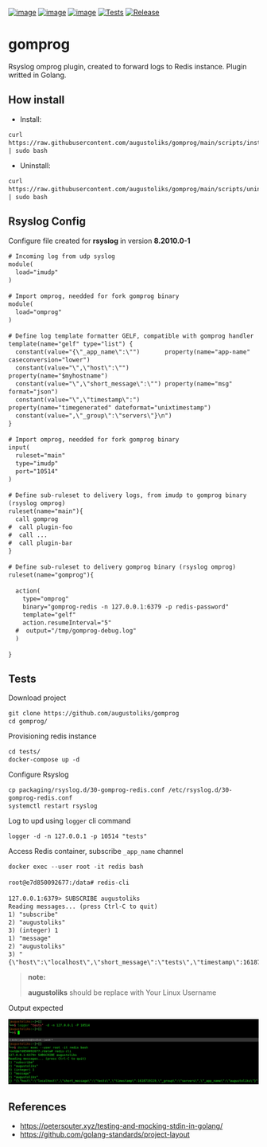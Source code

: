 [![image](https://pkg.go.dev/badge/github.com/augustoliks/gomprog.svg)](https://pkg.go.dev/github.com/augustoliks/gomprog)
[![image](https://goreportcard.com/badge/github.com/augustoliks/gomprog)](https://goreportcard.com/report/github.com/augustoliks/gomprog)
[![image](https://app.codacy.com/project/badge/Grade/13793d37e1ff455bbeb342639e2c86d1)](https://www.codacy.com/gh/augustoliks/gomprog/dashboard?utm_source=github.com&amp;utm_medium=referral&amp;utm_content=augustoliks/gomprog&amp;utm_campaign=Badge_Grade)
[![Tests](https://github.com/augustoliks/gomprog/actions/workflows/test.yml/badge.svg)](https://github.com/augustoliks/gomprog/actions/workflows/test.yml)
[![Release](https://github.com/augustoliks/gomprog/actions/workflows/releaser.yml/badge.svg)](https://github.com/augustoliks/gomprog/actions/workflows/releaser.yml)

<!-- [![image](https://codecov.io/gh/augustoliks/gomprog/branch/main/graph/badge.svg?token=aagkZMUNew)](https://codecov.io/gh/augustoliks/gomprog) -->

# gomprog

Rsyslog omprog plugin, created to forward logs to Redis instance. Plugin
writted in Golang.

## How install

- Install:

```shell
curl https://raw.githubusercontent.com/augustoliks/gomprog/main/scripts/install.sh | sudo bash
```

- Uninstall:

```shell
curl https://raw.githubusercontent.com/augustoliks/gomprog/main/scripts/uninstall.sh | sudo bash
```

## Rsyslog Config

Configure file created for **rsyslog** in version **8.2010.0-1**

```shell
# Incoming log from udp syslog
module(
  load="imudp"
)

# Import omprog, needded for fork gomprog binary
module(
  load="omprog"
)

# Define log template formatter GELF, compatible with gomprog handler
template(name="gelf" type="list") {
  constant(value="{\"_app_name\":\"")       property(name="app-name" caseconversion="lower")
  constant(value="\",\"host\":\"")          property(name="$myhostname")
  constant(value="\",\"short_message\":\"") property(name="msg" format="json")
  constant(value="\",\"timestamp\":")       property(name="timegenerated" dateformat="unixtimestamp")
  constant(value=",\"_group\":\"servers\"}\n")
}

# Import omprog, needded for fork gomprog binary
input(
  ruleset="main"
  type="imudp" 
  port="10514"  
)

# Define sub-ruleset to delivery logs, from imudp to gomprog binary (rsyslog omprog)
ruleset(name="main"){
  call gomprog
#  call plugin-foo
#  call ...
#  call plugin-bar
}

# Define sub-ruleset to delivery gomprog binary (rsyslog omprog)
ruleset(name="gomprog"){

  action(
    type="omprog"
    binary="gomprog-redis -n 127.0.0.1:6379 -p redis-password"
    template="gelf"
    action.resumeInterval="5" 
  #  output="/tmp/gomprog-debug.log"
  )

}
```

## Tests

Download project

```shell
git clone https://github.com/augustoliks/gomprog
cd gomprog/
```

Provisioning redis instance

```shell
cd tests/
docker-compose up -d 
```

Configure Rsyslog

```shell
cp packaging/rsyslog.d/30-gomprog-redis.conf /etc/rsyslog.d/30-gomprog-redis.conf
systemctl restart rsyslog 
```

Log to upd using `logger` cli command

```shell
logger -d -n 127.0.0.1 -p 10514 "tests"
```

Access Redis container, subscribe `_app_name` channel

```shell
docker exec --user root -it redis bash                                                                                                           

root@e7d850092677:/data# redis-cli 

127.0.0.1:6379> SUBSCRIBE augustoliks
Reading messages... (press Ctrl-C to quit)
1) "subscribe"
2) "augustoliks"
3) (integer) 1
1) "message"
2) "augustoliks"
3) "{\"host\":\"localhost\",\"short_message\":\"tests\",\"timestamp\":1618719119,\"_group\":\"servers\",\"_app_name\":\"augustoliks\"}"
```

> **note:**
>
> **augustoliks** should be replace with Your Linux Username

Output expected

[![image](./docs/image/example.jpg)](./docs/image/example.jpg)

## References

- https://petersouter.xyz/testing-and-mocking-stdin-in-golang/
- https://github.com/golang-standards/project-layout

